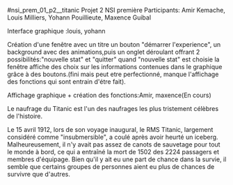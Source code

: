 #nsi_prem_01_p2__titanic
Projet 2 NSI première 
Participants: Amir Kemache, Louis Milliers, Yohann Pouillieute, Maxence Guibal



Interface graphique :louis, yohann


Création d'une fenêtre avec un titre un bouton "démarrer l'experience", un background avec des animations,puis un onglet déroulant offrant 2 possibilités:"nouvelle stat" et "quitter" 
quand "nouvelle stat" est choisie la fenêtre affiche des choix sur les informations contenues dans le graphique grâce à des boutons.(fini mais peut etre perfectionné, manque l'affichage des fonctions qui sont entrain d'étre fait).


Affichage graphique + création des fonctions:Amir, maxence(En cours)




Le naufrage du Titanic est l'un des naufrages les plus tristement célèbres de l'histoire. 

Le 15 avril 1912, lors de son voyage inaugural, le RMS Titanic, largement considéré comme "insubmersible", a coulé après avoir heurté un iceberg. Malheureusement, il n'y avait pas assez de canots de sauvetage pour tout le monde à bord, ce qui a entraîné la mort de 1502 des 2224 passagers et membres d'équipage. Bien qu'il y ait eu une part de chance dans la survie, il semble que certains groupes de personnes aient eu plus de chances de survivre que d'autres. 



